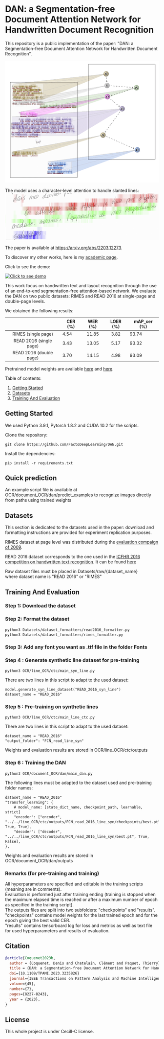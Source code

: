 # DAN: a Segmentation-free Document Attention Network for Handwritten Document Recognition
This repository is a public implementation of the paper: "DAN: a Segmentation-free Document Attention Network for Handwritten Document Recognition".

![Prediction visualization](visual.png)

The model uses a character-level attention to handle slanted lines:
![Prediction visualization on slanted lines](visual_slanted_lines.png)

The paper is available at https://arxiv.org/abs/2203.12273.

To discover my other works, here is my [academic page](https://factodeeplearning.github.io/).

Click to see the demo:

[![Click to see demo](https://img.youtube.com/vi/HrrUsQfW66E/0.jpg)](https://www.youtube.com/watch?v=HrrUsQfW66E)

This work focus on handwritten text and layout recognition through the use of an end-to-end segmentation-free attention-based network.
We evaluate the DAN on two public datasets: RIMES and READ 2016 at single-page and double-page levels.

We obtained the following results:

|                         | CER (%) | WER (%) | LOER (%) | mAP_cer (%) |
|:-----------------------:|---------|:-------:|:--------:|-------------|
|       RIMES (single page)      | 4.54    |  11.85  |   3.82   | 93.74       |
|     READ 2016 (single page)    | 3.43    |  13.05  |   5.17   | 93.32       |
| READ 2016 (double page) | 3.70    |  14.15  |   4.98   | 93.09       |


Pretrained model weights are available [here](https://git.litislab.fr/dcoquenet/dan) and [here](https://zenodo.org/record/7244382).

Table of contents:
1. [Getting Started](#Getting-Started)
2. [Datasets](#Datasets)
3. [Training And Evaluation](#Training-and-evaluation)

## Getting Started
We used Python 3.9.1, Pytorch 1.8.2 and CUDA 10.2 for the scripts.

Clone the repository:

```
git clone https://github.com/FactoDeepLearning/DAN.git
```

Install the dependencies:

```
pip install -r requirements.txt
```

## Quick prediction
An example script file is available at OCR/document_OCR/dan/predict_examples to recognize images directly from paths using trained weights

## Datasets
This section is dedicated to the datasets used in the paper: download and formatting instructions are provided 
for experiment replication purposes.

RIMES dataset at page level was distributed during the [evaluation compaign of 2009](https://ieeexplore.ieee.org/document/5277557).

READ 2016 dataset corresponds to the one used in the [ICFHR 2016 competition on handwritten text recognition](https://ieeexplore.ieee.org/document/7814136).
It can be found [here](https://zenodo.org/record/1164045#.YiINkBvjKEA)

Raw dataset files must be placed in Datasets/raw/{dataset_name} \
where dataset name is "READ 2016" or "RIMES"

## Training And Evaluation
### Step 1: Download the dataset

### Step 2: Format the dataset
```
python3 Datasets/dataset_formatters/read2016_formatter.py
python3 Datasets/dataset_formatters/rimes_formatter.py
```

### Step 3: Add any font you want as .ttf file in the folder Fonts

### Step 4 : Generate synthetic line dataset for pre-training
```
python3 OCR/line_OCR/ctc/main_syn_line.py
```
There are two lines in this script to adapt to the used dataset:
```
model.generate_syn_line_dataset("READ_2016_syn_line")
dataset_name = "READ_2016"
```

### Step 5 : Pre-training on synthetic lines
```
python3 OCR/line_OCR/ctc/main_line_ctc.py
```
There are two lines in this script to adapt to the used dataset:
```
dataset_name = "READ_2016"
"output_folder": "FCN_read_line_syn"
```
Weights and evaluation results are stored in OCR/line_OCR/ctc/outputs

### Step 6 : Training the DAN
```
python3 OCR/document_OCR/dan/main_dan.py
```
The following lines must be adapted to the dataset used and pre-training folder names:
```
dataset_name = "READ_2016"
"transfer_learning": {
    # model_name: [state_dict_name, checkpoint_path, learnable, strict]
    "encoder": ["encoder", "../../line_OCR/ctc/outputs/FCN_read_2016_line_syn/checkpoints/best.pt", True, True],
    "decoder": ["decoder", "../../line_OCR/ctc/outputs/FCN_read_2016_line_syn/best.pt", True, False],
},
```

Weights and evaluation results are stored in OCR/document_OCR/dan/outputs


### Remarks (for pre-training and training)
All hyperparameters are specified and editable in the training scripts (meaning are in comments).\
Evaluation is performed just after training ending (training is stopped when the maximum elapsed time is reached or after a maximum number of epoch as specified in the training script).\
The outputs files are split into two subfolders: "checkpoints" and "results". \
"checkpoints" contains model weights for the last trained epoch and for the epoch giving the best valid CER. \
"results" contains tensorboard log for loss and metrics as well as text file for used hyperparameters and results of evaluation.


## Citation

```bibtex
@article{Coquenet2023b,
  author = {Coquenet, Denis and Chatelain, Clément and Paquet, Thierry},
  title = {DAN: a Segmentation-free Document Attention Network for Handwritten Document Recognition},
  doi={10.1109/TPAMI.2023.3235826}
  journal={IEEE Transactions on Pattern Analysis and Machine Intelligence},
  volume={45},
  number={7},
  pages={8227-8243},
  year = {2023},
}
```

## License

This whole project is under Cecill-C license.

